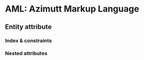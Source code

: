 # AML: Azimutt Markup Language

## Entity attribute

### Index & constraints

### Nested attributes
